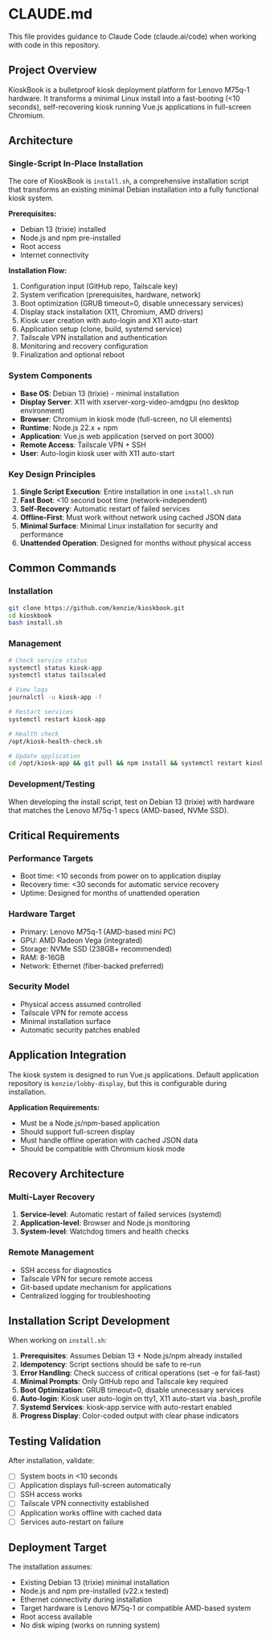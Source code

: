 # CLAUDE.md

This file provides guidance to Claude Code (claude.ai/code) when working with code in this repository.

## Project Overview

KioskBook is a bulletproof kiosk deployment platform for Lenovo M75q-1 hardware. It transforms a minimal Linux install into a fast-booting (<10 seconds), self-recovering kiosk running Vue.js applications in full-screen Chromium.

## Architecture

### Single-Script In-Place Installation

The core of KioskBook is `install.sh`, a comprehensive installation script that transforms an existing minimal Debian installation into a fully functional kiosk system.

**Prerequisites:**
- Debian 13 (trixie) installed
- Node.js and npm pre-installed
- Root access
- Internet connectivity

**Installation Flow:**
1. Configuration input (GitHub repo, Tailscale key)
2. System verification (prerequisites, hardware, network)
3. Boot optimization (GRUB timeout=0, disable unnecessary services)
4. Display stack installation (X11, Chromium, AMD drivers)
5. Kiosk user creation with auto-login and X11 auto-start
6. Application setup (clone, build, systemd service)
7. Tailscale VPN installation and authentication
8. Monitoring and recovery configuration
9. Finalization and optional reboot

### System Components

- **Base OS**: Debian 13 (trixie) - minimal installation
- **Display Server**: X11 with xserver-xorg-video-amdgpu (no desktop environment)
- **Browser**: Chromium in kiosk mode (full-screen, no UI elements)
- **Runtime**: Node.js 22.x + npm
- **Application**: Vue.js web application (served on port 3000)
- **Remote Access**: Tailscale VPN + SSH
- **User**: Auto-login kiosk user with X11 auto-start

### Key Design Principles

1. **Single Script Execution**: Entire installation in one `install.sh` run
2. **Fast Boot**: <10 second boot time (network-independent)
3. **Self-Recovery**: Automatic restart of failed services
4. **Offline-First**: Must work without network using cached JSON data
5. **Minimal Surface**: Minimal Linux installation for security and performance
6. **Unattended Operation**: Designed for months without physical access

## Common Commands

### Installation
```bash
git clone https://github.com/kenzie/kioskbook.git
cd kioskbook
bash install.sh
```

### Management
```bash
# Check service status
systemctl status kiosk-app
systemctl status tailscaled

# View logs
journalctl -u kiosk-app -f

# Restart services
systemctl restart kiosk-app

# Health check
/opt/kiosk-health-check.sh

# Update application
cd /opt/kiosk-app && git pull && npm install && systemctl restart kiosk-app
```

### Development/Testing
When developing the install script, test on Debian 13 (trixie) with hardware that matches the Lenovo M75q-1 specs (AMD-based, NVMe SSD).

## Critical Requirements

### Performance Targets
- Boot time: <10 seconds from power on to application display
- Recovery time: <30 seconds for automatic service recovery
- Uptime: Designed for months of unattended operation

### Hardware Target
- Primary: Lenovo M75q-1 (AMD-based mini PC)
- GPU: AMD Radeon Vega (integrated)
- Storage: NVMe SSD (238GB+ recommended)
- RAM: 8-16GB
- Network: Ethernet (fiber-backed preferred)

### Security Model
- Physical access assumed controlled
- Tailscale VPN for remote access
- Minimal installation surface
- Automatic security patches enabled

## Application Integration

The kiosk system is designed to run Vue.js applications. Default application repository is `kenzie/lobby-display`, but this is configurable during installation.

**Application Requirements:**
- Must be a Node.js/npm-based application
- Should support full-screen display
- Must handle offline operation with cached JSON data
- Should be compatible with Chromium kiosk mode

## Recovery Architecture

### Multi-Layer Recovery
1. **Service-level**: Automatic restart of failed services (systemd)
2. **Application-level**: Browser and Node.js monitoring
3. **System-level**: Watchdog timers and health checks

### Remote Management
- SSH access for diagnostics
- Tailscale VPN for secure remote access
- Git-based update mechanism for applications
- Centralized logging for troubleshooting

## Installation Script Development

When working on `install.sh`:

1. **Prerequisites**: Assumes Debian 13 + Node.js/npm already installed
2. **Idempotency**: Script sections should be safe to re-run
3. **Error Handling**: Check success of critical operations (set -e for fail-fast)
4. **Minimal Prompts**: Only GitHub repo and Tailscale key required
5. **Boot Optimization**: GRUB timeout=0, disable unnecessary services
6. **Auto-login**: Kiosk user auto-login on tty1, X11 auto-start via .bash_profile
7. **Systemd Services**: kiosk-app.service with auto-restart enabled
8. **Progress Display**: Color-coded output with clear phase indicators

## Testing Validation

After installation, validate:
- [ ] System boots in <10 seconds
- [ ] Application displays full-screen automatically
- [ ] SSH access works
- [ ] Tailscale VPN connectivity established
- [ ] Application works offline with cached data
- [ ] Services auto-restart on failure

## Deployment Target

The installation assumes:
- Existing Debian 13 (trixie) minimal installation
- Node.js and npm pre-installed (v22.x tested)
- Ethernet connectivity during installation
- Target hardware is Lenovo M75q-1 or compatible AMD-based system
- Root access available
- No disk wiping (works on running system)